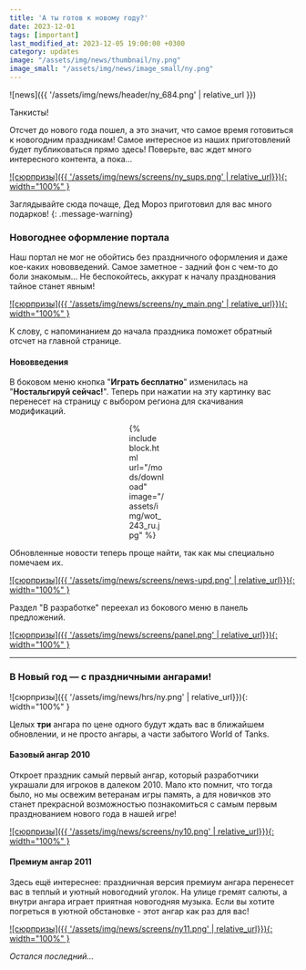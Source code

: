```yaml
---
title: 'А ты готов к новому году?'
date: 2023-12-01
tags: [important]
last_modified_at: 2023-12-05 19:00:00 +0300
category: updates
image: "/assets/img/news/thumbnail/ny.png"
image_small: "/assets/img/news/image_small/ny.png"
---
```


<p style="display: none">Пришла пора самого волшебного праздника в году, но нужно успеть подготовиться!</p>

![news]({{ '/assets/img/news/header/ny_684.png' | relative_url }})

Танкисты!

Отсчет до нового года пошел, а это значит, что самое время готовиться к новогодним праздникам! Самое интересное из наших приготовлений будет публиковаться прямо здесь! Поверьте, вас ждет много интересного контента, а пока...

[![сюрпризы]({{ '/assets/img/news/screens/ny_sups.png' | relative_url}}){: width="100%" }](/assets/img/news/screens/ny_sups.png)

Заглядывайте сюда почаще, Дед Мороз приготовил для вас много подарков!
{: .message-warning}

### Новогоднее оформление портала

Наш портал не мог не обойтись без праздничного оформления и даже кое-каких нововведений. Самое заметное - задний фон с чем-то до боли знакомым... Не беспокойтесь, аккурат к началу празднования тайное станет явным!

[![сюрпризы]({{ '/assets/img/news/screens/ny_main.png' | relative_url}}){: width="100%" }](/assets/img/news/screens/ny_main.png)

К слову, с напоминанием до начала праздника поможет обратный отсчет на главной странице.

#### Нововведения

В боковом меню кнопка "**Играть бесплатно**" изменилась на "**Ностальгируй сейчас!**". Теперь при нажатии на эту картинку вас перенесет на страницу с выбором региона для скачивания модификаций.

<p style="margin: 0px 232px 0 210px;">
    {% include block.html url="/mods/download" image="/assets/img/wot_243_ru.jpg" %}
</p>

Обновленные новости теперь проще найти, так как мы специально помечаем их.

[![сюрпризы]({{ '/assets/img/news/screens/news-upd.png' | relative_url}}){: width="100%" }](/assets/img/news/screens/news-upd.png)

Раздел "В разработке" переехал из бокового меню в панель предложений.

[![сюрпризы]({{ '/assets/img/news/screens/panel.png' | relative_url}}){: width="100%" }](/assets/img/news/screens/panel.png)

---

### В Новый год — с праздничными ангарами!

![сюрпризы]({{ '/assets/img/news/hrs/ny.png' | relative_url}}){: width="100%" }

Целых **три** ангара по цене одного будут ждать вас в ближайшем обновлении, и не просто ангары, а части забытого World of Tanks.

#### Базовый ангар 2010

Откроет праздник самый первый ангар, который разработчики украшали для игроков в далеком 2010. Мало кто помнит, что тогда было, но мы освежим ветеранам игры память, а для новичков это станет прекрасной возможностью познакомиться с самым первым празднованием нового года в нашей игре!

[![сюрпризы]({{ '/assets/img/news/screens/ny10.png' | relative_url}}){: width="100%" }](/assets/img/news/screens/ny10.png)

#### Премиум ангар 2011

Здесь ещё интереснее: праздничная версия премиум ангара перенесет вас в теплый и уютный новогодний уголок. На улице гремят салюты, а внутри ангара играет приятная новогодняя музыка. Если вы хотите погреться в уютной обстановке - этот ангар как раз для вас!

[![сюрпризы]({{ '/assets/img/news/screens/ny11.png' | relative_url}}){: width="100%" }](/assets/img/news/screens/ny11.png)

*Остался последний...*